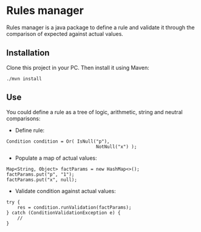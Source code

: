 # Rules manager
Rules manager is a java package to define a rule and validate it through the comparison of expected against actual values.

## Installation
Clone this project in your PC. Then install it using Maven:
```
./mvn install
```

## Use
You could define a rule as a tree of logic, arithmetic, string and neutral comparisons:

* Define rule:

```
Condition condition = Or( IsNull("p"),
								 NotNull("x") );
```
* Populate a map of actual values:

```
Map<String, Object> factParams = new HashMap<>();
factParams.put("p", "1");
factParams.put("x", null);
```
* Validate condition against actual values:

```
try {
	res = condition.runValidation(factParams);
} catch (ConditionValidationException e) {
	//
}
```
